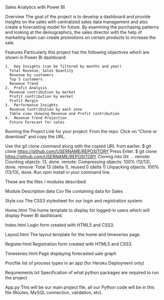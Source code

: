 Sales Analytics with Power BI

Overview
The goal of the project is to develop a dashboard and provide insights on the sales with centralized sales data management and also create a forecasting model for future.
By examining the purchasing patterns and looking at the demographics, the sales director with the help of marketing team can create promotions on certain products to increase the sale.

Features
Particularly this project has the following objectives which are shown in Power BI dashboard:

    1.	Key Insights (can be filtered by months and year)
      Total Revenue, Sales Quantity
      Revenue by customers
      Top 5 customers
      Revenue Trend
    2.	Profit Analysis
      Revenue contribution by market
      Profit contribution by market
      Profit Margin
    3.	Performance Insights
      Revenue Contribution by each zone
      Table view showing Revenue and Profit contribution
    4.	Revenue Trend Projection 
      Future Forecast for sales
      
Running the Project
  Link for your project:
  From the repo:
  Click on “Clone or download” and copy the URL.
  
 Use the git clone command along with the copied URL from earlier.
$ git clone https://github.com/USERNAME/REPOSITORY
Press Enter.
  $ git clone https://github.com/USERNAME/REPOSITORY
  Cloning into Git …
  remote: Counting objects: 13, done.
  remote: Compressing objects: 100% (13/13), done.
  remove: Total 13 (delta 1), reused 0 (delta 1)
  Unpacking objects: 100% (13/13), done.
 Run npm install in your command line.

These are the files / modules described.

  Module	Description
  data	Csv file containing data for Sales
  
  Style.css	The CSS3 stylesheet for our login and registration system.
  
  Home.html	The home template to display for logged-in users which will display Power BI dashboard.
  
  Index.html	Login form created with HTML5 and CSS3.
  
  Layout.html	The layout template for the home and timeseries page.
  
  Register.html	Registration form created with HTML5 and CSS3.
  
  Timeseries.html	Page displaying forecasted sale graph
  
  Procfile	 list of process types in an app (for Heroku Deployment only)
  
  Requirements.txt	Specification of what python packages are required to run the project 
  
  App.py	This will be our main project file, all our Python code will be in this file (Routes, MySQL connection, validation, etc).


